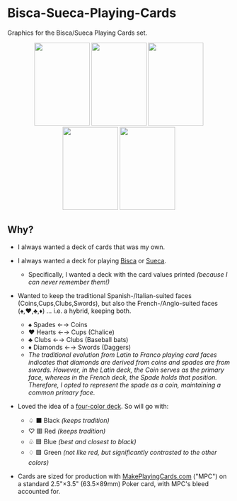 # Bisca-Sueca-Playing-Cards

Graphics for the Bisca/Sueca Playing Cards set.

<p align="center">
    <img src="./dist/card-01.jpg" width="125" height="187">
    <img src="./dist/card-38.jpg" width="125" height="187">
    <img src="./dist/card-50.jpg" width="125" height="187">
    <img src="./dist/card-26.jpg" width="125" height="187">
    <img src="./dist/back-01.jpg" width="125" height="187">
</p>

## Why?

- I always wanted a deck of cards that was my own.
- I always wanted a deck for playing [Bisca](https://en.wikipedia.org/wiki/Bisca_(card_game)) or [Sueca](https://en.wikipedia.org/wiki/Sueca_(card_game)).
    - Specifically, I wanted a deck with the card values printed *(because I can never remember them!)*
- Wanted to keep the traditional Spanish-/Italian-suited faces (Coins,Cups,Clubs,Swords), but also the French-/Anglo-suited faces (:spades:,:hearts:,:clubs:,:diamonds:) ... i.e. a hybrid, keeping both.
    - :spades: Spades &larr;&rarr; Coins
    - :hearts: Hearts &larr;&rarr; Cups (Chalice)
    - :clubs: Clubs &larr;&rarr; Clubs (Baseball bats)
    - :diamonds: Diamonds &larr;&rarr; Swords (Daggers)
    - *The traditional evolution from Latin to Franco playing card faces indicates that diamonds are derived from coins and spades are from swords. However, in the Latin deck, the Coin serves as the primary face, whereas in the French deck, the Spade holds that position. Therefore, I opted to represent the spade as a coin, maintaining a common primary face.*

- Loved the idea of a [four-color deck](https://en.wikipedia.org/wiki/Four-color_deck). So will go with:
    - &#x2664; :black_large_square: Black *(keeps tradition)*
    - &#x2661; :red_square: Red *(keeps tradition)*
    - &#x2667; :blue_square: Blue *(best and closest to black)*
    - &#x2662; :green_square:   Green *(not like red, but significantly contrasted to the other colors)*

- Cards are sized for production with [MakePlayingCards.com](https://makeplayingcards.com) ("MPC") on a standard 2.5"×3.5" (63.5×89mm) Poker card, with MPC's bleed accounted for.
